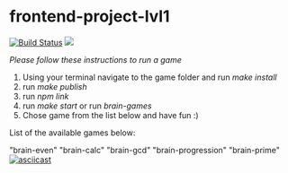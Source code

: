 # frontend-project-lvl1

[![Build Status](https://travis-ci.com/kalapyha/frontend-project-lvl1.svg?branch=master)](https://travis-ci.com/kalapyha/frontend-project-lvl1)
<a href="https://codeclimate.com/github/codeclimate/codeclimate/maintainability"><img src="https://api.codeclimate.com/v1/badges/a99a88d28ad37a79dbf6/maintainability" /></a>


*Please follow these instructions to run a game* 

1. Using your terminal navigate to the game folder and run *make install*
2. run *make publish*
3. run *npm link*
3. run *make start* or run *brain-games*
4. Chose game from the list below and have fun :)

List of the available games below:

"brain-even"
"brain-calc"
"brain-gcd"
"brain-progression"
"brain-prime"
[![asciicast](https://asciinema.org/a/113463.png)](https://asciinema.org/a/aa5CJ5fBNUj3SCZbFveu2lZFO)

